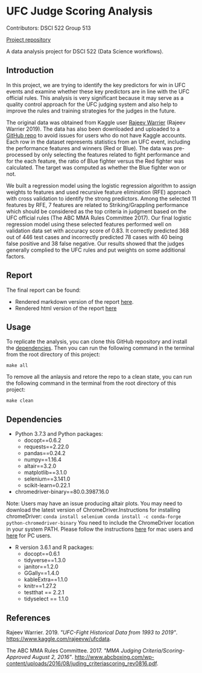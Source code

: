 
# UFC Judge Scoring Analysis

Contributors: DSCI 522 Group 513

[Project repository](https://github.com/UBC-MDS/DSCI522_group315)

A data analysis project for DSCI 522 (Data Science workflows).

## Introduction

In this project, we are trying to identify the key predictors for win in
UFC events and examine whether these key predictors are in line with the
UFC official rules. This analysis is very significant because it may
serve as a quality control approach for the UFC judging system and also
help to improve the rules and training strategies for the judges in the
future.

The original data was obtained from Kaggle user [Rajeev
Warrier](https://www.kaggle.com/rajeevw) (Rajeev Warrier 2019). The data
has also been downloaded and uploaded to a [GitHub
repo](https://github.com/SamEdwardes/ufc-data) to avoid issues for users
who do not have Kaggle accounts. Each row in the dataset represents
statistics from an UFC event, including the performance features and
winners (Red or Blue). The data was pre-processed by only selecting the
features related to fight performance and for the each feature, the
ratio of Blue fighter versus the Red fighter was calculated. The target
was computed as whether the Blue fighter won or not.

We built a regression model using the logistic regression algorithm to
assign weights to features and used recursive feature elimination (RFE)
approach with cross validation to identify the strong predictors. Among
the selected 11 features by RFE, 7 features are related to
Striking/Grappling performance which should be considered as the top
criteria in judgment based on the UFC official rules (The ABC MMA Rules
Committee 2017). Our final logistic regression model using these
selected features performed well on validation data set with accuracy
score of 0.83. It correctly predicted 368 out of 446 test cases and
incorrectly predicted 78 cases with 40 being false positive and 38 false
negative. Our results showed that the judges generally complied to the
UFC rules and put weights on some additional factors.

## Report

The final report can be found:

  - Rendered markdown version of the report [here](report/report.md).
  - Rendered html version of the report
    [here](https://ubc-mds.github.io/DSCI522_group315/report/report.html)

## Usage

To replicate the analysis, you can clone this GitHub repository and
install the [dependencies](#dependencies). Then you can run the
following command in the terminal from the root directory of this
project:

    make all

To remove all the anlaysis and retore the repo to a clean state, you can
run the following command in the terminal from the root directory of
this project:

    make clean

## Dependencies

  - Python 3.7.3 and Python packages:
      - docopt==0.6.2
      - requests==2.22.0
      - pandas==0.24.2
      - numpy==1.16.4
      - altair==3.2.0
      - matplotlib==3.1.0
      - selenium==3.141.0
      - scikit-learn=0.22.1
  - chromedriver-binary==80.0.3987.16.0

Note: Users may have an issue producing altair plots. You may need to
download the latest version of ChromeDriver.Instructions for installing
chromeDriver: `conda install selenium conda install -c conda-forge
python-chromedriver-binary` You need to include the ChromeDriver
location in your system PATH. Please follow the instructions
[here](https://www.kenst.com/2015/03/including-the-chromedriver-location-in-macos-system-path/)
for mac users and
[here](https://www.google.com/search?q=Including+the+ChromeDriver+location+in+PC&oq=Including+the+ChromeDriver+location+in+PC&aqs=chrome..69i57j69i60l2.2395j0j7&sourceid=chrome&ie=UTF-8)
for PC users.

  - R version 3.6.1 and R packages:
      - docopt==0.6.1
      - tidyverse==1.3.0
      - janitor==1.2.0
      - GGally==1.4.0
      - kableExtra==1.1.0
      - knitr==1.27.2
      - testthat == 2.2.1
      - tidyselect == 1.1.0

## References

<div id="refs" class="references">

<div id="ref-UFC-dataset">

Rajeev Warrier. 2019. *"UFC-Fight Historical Data from 1993 to 2019"*.
<https://www.kaggle.com/rajeevw/ufcdata>.

</div>

<div id="ref-MMA-judging-criteria">

The ABC MMA Rules Committee. 2017. *"MMA Judging
Criteria/Scoring-Approved August 2, 2016"*.
<http://www.abcboxing.com/wp-content/uploads/2016/08/juding_criteriascoring_rev0816.pdf>.

</div>

</div>
